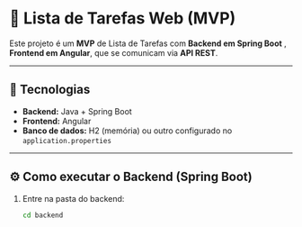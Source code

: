 # 📝 Lista de Tarefas Web (MVP)

Este projeto é um **MVP** de Lista de Tarefas com **Backend em Spring Boot** , **Frontend em Angular**, que se comunicam via **API REST**.

---

## 🚀 Tecnologias
- **Backend:** Java + Spring Boot
- **Frontend:** Angular
- **Banco de dados:** H2 (memória) ou outro configurado no `application.properties`

---

## ⚙️ Como executar o Backend (Spring Boot)

1. Entre na pasta do backend:
   ```bash
   cd backend
